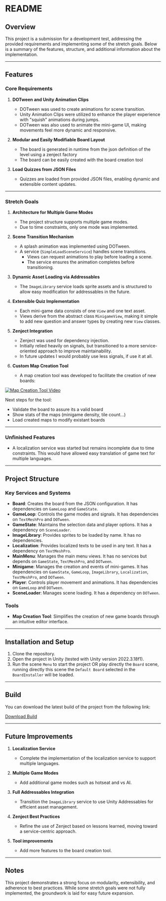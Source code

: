 # README

## Overview
This project is a submission for a development test, addressing the provided requirements and implementing some of the stretch goals. Below is a summary of the features, structure, and additional information about the implementation.

---

## Features

### **Core Requirements**
1. **DOTween and Unity Animation Clips**
   - DOTween was used to create animations for scene transition.
   - Unity Animation Clips were utilized to enhance the player experience with "squish" animations during jumps.
   - DOTween was also used to animate the mini-game UI, making movements feel more dynamic and responsive.

2. **Modular and Easily Modifiable Board Layout**
   - The board is generated in runtime from the json definition of the level using a zenject factory
   - The board can be easily created with the board creation tool

3. **Load Quizzes from JSON Files**
   - Quizzes are loaded from provided JSON files, enabling dynamic and extensible content updates.

---

### **Stretch Goals**
1. **Architecture for Multiple Game Modes**
   - The project structure supports multiple game modes.
   - Due to time constraints, only one mode was implemented.

2. **Scene Transition Mechanism**
   - A splash animation was implemented using DOTween.
   - A service (`SimpleLoadSceneService`) handles scene transitions.
     - Views can request animations to play before loading a scene.
     - The service ensures the animation completes before transitioning.

3. **Dynamic Asset Loading via Addressables**
   - The `ImageLibrary` service loads sprite assets and is structured to allow easy modification for addressables in the future.

4. **Extensible Quiz Implementation**
   - Each mini-game data consists of one `View` and one text asset.
   - Views derive from the abstract class `MinigameView`, making it simple to add new question and answer types by creating new `View` classes.

5. **Zenject Integration**
   - Zenject was used for dependency injection.
   - Initially relied heavily on signals, but transitioned to a more service-oriented approach to improve maintainability.
   - In future updates I would probably use less signals, if use it at all. 

6. **Custom Map Creation Tool**
   - A map creation tool was developed to facilitate the creation of new boards:
   
[![Map Creation Tool Video](https://img.youtube.com/vi/k06WSznRpdc/0.jpg)](https://www.youtube.com/watch?v=k06WSznRpdc)

   Next steps for the tool:
   - Validate the board to assure its a valid board
   - Show stats of the maps (minigame density, tile count...)
   - Load created maps to modify existant boards
---

### **Unfinished Features**
- A localization service was started but remains incomplete due to time constraints. This would have allowed easy translation of game text for multiple languages.

---

## Project Structure

### **Key Services and Systems**
- **Board**: Creates the board from the JSON configuration. It has dependencies on `GameLoop` and `GameState`.
- **GameLoop**: Controls the game modes and signals. It has dependencies on `TextMeshPro` and `DOTween`.
- **GameState**: Maintains the selection data and player options. It has a dependency on `SceneLoader`.
- **ImageLibrary**: Provides sprites to be loaded by name. It has no dependencies.
- **Localization**: Provides localized texts to be used in any text. It has a dependency on `TextMeshPro`.
- **MainMenu**: Manages the main menu views. It has no services but depends on `GameState`, `TextMeshPro`, and `DOTween`.
- **Minigame**: Manages the creation and events of mini-games. It has dependencies on `GameState`, `GameLoop`, `ImageLibrary`, `Localization`, `TextMeshPro`, and `DOTween`.
- **Player**: Controls player movement and animations. It has dependencies on `GameLoop` and `DOTween`.
- **SceneLoader**: Manages scene loading. It has a dependency on `DOTween`.

### **Tools**
- **Map Creation Tool**: Simplifies the creation of new game boards through an intuitive editor interface.

---

## Installation and Setup
1. Clone the repository.
2. Open the project in Unity (tested with Unity version 2022.3.18f1).
3. Run the scene `Menu` to start the project OR play directly the `Board` scene, running directly this scene the `Default Board` selected in the `BoardInstaller` will be loaded.
---

## Build
You can download the latest build of the project from the following link:

[Download Build](https://drive.google.com/file/d/18-rSuCw-aFqd9Mc6XQY_FAKIY16a58pj/view?usp=drive_link)

---

## Future Improvements
1. **Localization Service**
   - Complete the implementation of the localization service to support multiple languages.

2. **Multiple Game Modes**
   - Add additional game modes such as hotseat and vs AI.

3. **Full Addressables Integration**
   - Transition the `ImageLibrary` service to use Unity Addressables for efficient asset management.

4. **Zenject Best Practices**
   - Refine the use of Zenject based on lessons learned, moving toward a service-centric approach.
     
5. **Tool improvements**
   - Add more features to the board creation tool.
---

## Notes
This project demonstrates a strong focus on modularity, extensibility, and adherence to best practices. While some stretch goals were not fully implemented, the groundwork is laid for easy future expansion.
